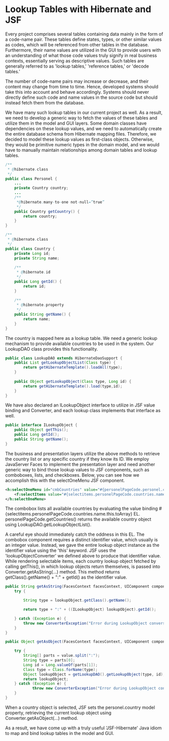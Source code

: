 # Lookup Tables with Hibernate and JSF
Every project comprises several tables containing data mainly in the form of a code-name pair. These tables define states, 
types, or other similar values as codes, which will be referenced from other tables in the database. Furthermore, their 
name values are utilized in the GUI to provide users with an understanding of what those code values truly signify in real 
business contexts, essentially serving as descriptive values. Such tables are generally referred to as 'lookup tables,' 
'reference tables,' or 'decode tables.'

The number of code-name pairs may increase or decrease, and their content may change from time to time. Hence, developed 
systems should take this into account and behave accordingly. Systems should never directly define such code and name 
values in the source code but should instead fetch them from the database.

We have many such lookup tables in our current project as well. As a result, we need to develop a generic way to fetch 
the values of these tables and utilize them in the model and GUI layers. Some domain classes have dependencies on these 
lookup values, and we need to automatically create the entire database schema from Hibernate mapping files. Therefore, we 
decided to model these lookup values as first-class objects. Otherwise, they would be primitive numeric types in the 
domain model, and we would have to manually maintain relationships among domain tables and lookup tables.

```java
/**
 * @hibernate.class
 */
public class Personel {
    ...
    private Country country;
    ...
    /**
     *@hibernate.many-to-one not-null=”true”
     */
    public Country getCountry() {
        return country;
    }
}

/**
 * @hibernate.class
 */
public class Country {
    private Long id;
    private String name;
    
    /**
     * @hibernate.id
     */
    public Long getId() {
        return id;
    }
    
    /**
     * @hibernate.property
     */
    public String getName() {
        return name;
    }
}
```
The country is mapped here as a lookup table. We need a generic lookup mechanism to provide available countries to be 
used in the system. Our LookupDAO class provides this functionality.

```java
public class LookupDAO extends HibernateDaoSupport {
    public List getLookupObjectList(Class type) {
        return getHibernateTemplate().loadAll(type);
    }
    
    public Object getLookupObject(Class type, Long id) {
        return getHibernateTemplate().load(type,id);
    }
}
```

We have also declared an ILookupObject interface to utilize in JSF value binding and Converter, and each lookup class 
implements that interface as well.

```java
public interface ILookupObject {
    public Object getThis();
    public Long getId();
    public String getName();
}
```

The business and presentation layers utilize the above methods to retrieve the country list or any specific country if 
they know its ID. We employ JavaServer Faces to implement the presentation layer and need another generic way to bind 
those lookup values to JSF components, such as comboboxes, lists, and checkboxes. Below, you can see how we accomplish 
this with the selectOneMenu JSF component.

```xml
<h:selectOneMenu id="cmbCountries" value="#{personelPageCode.personel.country }" styleClass="selectOneMenu" converter="lookupObjectConverter">
    <f:selectItems value="#{selectitems.personelPageCode.countries.name.this.toArray}" />
</h:selectOneMenu>
```

The combobox lists all available countries by evaluating the value binding #{selectitems.personelPageCode.countries.name.this.toArray} EL. 
personelPageCode.getCountries() returns the available country object using LookupDAO.getLookupObjectList().

A careful eye should immediately catch the oddness in this EL. The combobox component requires a distinct identifier 
value, which usually is an integer value. Instead, we gave the entire lookup object instance as the identifier value 
using the 'this' keyword. JSF uses the 'lookupObjectConverter' we defined above to produce that identifier value. While 
rendering selectable items, each country lookup object fetched by calling getThis(), in which lookup objects return 
themselves, is passed into Converter.getAsString(…) method. This method returns getClass().getName() + ":" + getId() as 
the identifier value.

```java
public String getAsString(FacesContext facesContext, UIComponent component, Object lookupObject) {
    try {

        String type = lookupObject.getClass().getName();

        return type + ":" + ((ILookupObject) lookupObject).getId();

    } catch (Exception e) {
        throw new ConverterException("Error during LookupObject conversion", e);
    }
}

public Object getAsObject(FacesContext facesContext, UIComponent component, String value) {

    try {
        String[] parts = value.split(":");
        String type = parts[0];
        Long id = Long.valueOf(parts[1]);
        Class type = Class.forName(type);
        Object lookupObject = getLookupDAO().getLookupObject(type, id);
        return lookupObject;
    } catch (Exception e) {
            throw new ConverterException("Error during LookupObject conversion", e);
    }
}
```

When a country object is selected, JSF sets the personel.country model property, retrieving the current lookup object 
using Converter.getAsObject(…) method.

As a result, we have come up with a truly useful 'JSF-Hibernate' Java idiom to map and bind lookup tables in the model 
and GUI.